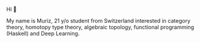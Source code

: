 Hi 👋

My name is Muriz, 21 y/o student from Switzerland interested in category theory, homotopy type theory, algebraic topology, functional programming (Haskell) and Deep Learning.
